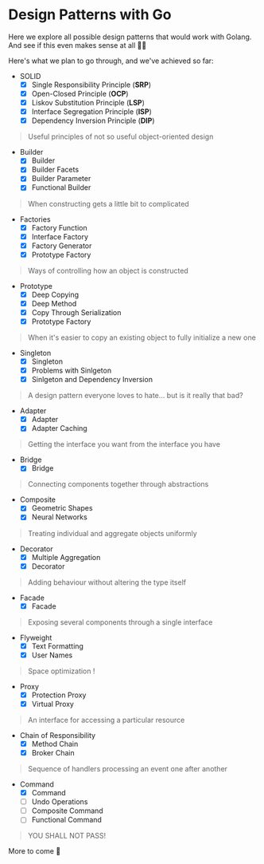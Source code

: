 # Design Patterns with Go

Here we explore all possible design patterns that would work with Golang.
And see if this even makes sense at all 👨‍🔬

Here's what we plan to go through, and we've achieved so far:

- SOLID
    - [x] Single Responsibility Principle (**SRP**)
    - [x] Open-Closed Principle (**OCP**)
    - [x] Liskov Substitution Principle (**LSP**)
    - [x] Interface Segregation Principle (**ISP**)
    - [x] Dependency Inversion Principle (**DIP**)

> Useful principles of not so useful object-oriented design

- Builder
    - [x] Builder
    - [x] Builder Facets
    - [x] Builder Parameter
    - [x] Functional Builder

> When constructing gets a little bit to complicated

- Factories
    - [x] Factory Function
    - [x] Interface Factory
    - [x] Factory Generator
    - [x] Prototype Factory

> Ways of controlling how an object is constructed

- Prototype
    - [X] Deep Copying
    - [X] Deep Method
    - [x] Copy Through Serialization
    - [x] Prototype Factory

> When it's easier to copy an existing object to fully initialize a new one

- Singleton
    - [x] Singleton
    - [x] Problems with Sinlgeton
    - [x] Sinlgeton and Dependency Inversion

> A design pattern everyone loves to hate... but is it really that bad?

- Adapter
    - [x] Adapter
    - [x] Adapter Caching

> Getting the interface you want from the interface you have

- Bridge
    - [x] Bridge

> Connecting components together through abstractions

- Composite
    - [x] Geometric Shapes
    - [x] Neural Networks

> Treating individual and aggregate objects uniformly

- Decorator
    - [x] Multiple Aggregation
    - [x] Decorator

> Adding behaviour without altering the type itself

- Facade
    - [x] Facade

> Exposing several components through a single interface

- Flyweight
    - [x] Text Formatting
    - [x] User Names

> Space optimization !

- Proxy
    - [x] Protection Proxy
    - [x] Virtual Proxy

> An interface for accessing a particular resource

- Chain of Responsibility
    - [x] Method Chain
    - [x] Broker Chain

> Sequence of handlers processing an event one after another

- Command
    - [x] Command
    - [ ] Undo Operations
    - [ ] Composite Command
    - [ ] Functional Command

> YOU SHALL NOT PASS!

More to come 🚀